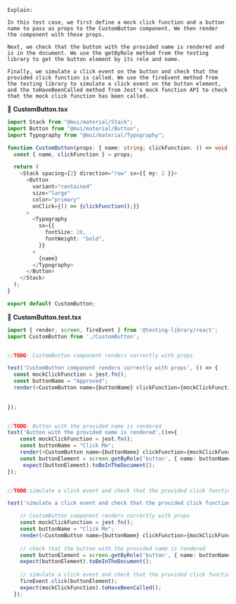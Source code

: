 `Explain:`

    In this test case, we first define a mock click function and a button name to pass as props to the CustomButton component. We then render the component with these props.

    Next, we check that the button with the provided name is rendered and is in the document. We use the getByRole method from the testing library to get the button element by its role and name.

    Finally, we simulate a click event on the button and check that the provided click function is called. We use the fireEvent method from the testing library to simulate a click event on the button element, and the toHaveBeenCalled method from Jest's mock function API to check that the mock click function has been called.
    
 📁 **CustomButton.tsx**
```ts
import Stack from "@mui/material/Stack";
import Button from "@mui/material/Button";
import Typography from "@mui/material/Typography";

function CustomButton(props: { name: string; clickFunction: () => void }) {
  const { name, clickFunction } = props;

  return (
    <Stack spacing={2} direction="row" sx={{ my: 2 }}>
      <Button
        variant="contained"
        size="large"
        color="primary"
        onClick={() => {clickFunction();}}
      >
        <Typography
          sx={{
            fontSize: 20,
            fontWeight: "bold",
          }}
        >
          {name}
        </Typography>
      </Button>
    </Stack>
  );
}

export default CustomButton;

```
📝 **CustomButton.test.tsx**

```ts
import { render, screen, fireEvent } from '@testing-library/react';
import CustomButton from './CustomButton';


//TODO: CustomButton component renders correctly with props

test('CustomButton component renders correctly with props', () => {
  const mockClickFunction = jest.fn();
  const buttonName = "Approved";
  render(<CustomButton name={buttonName} clickFunction={mockClickFunction} />);
  
 
});


//TODO: Button with the provided name is rendered
test('Button with the provided name is rendered',()=>{
    const mockClickFunction = jest.fn();
    const buttonName = "Click Me";
    render(<CustomButton name={buttonName} clickFunction={mockClickFunction} />);   
    const buttonElement = screen.getByRole('button', { name: buttonName });
     expect(buttonElement).toBeInTheDocument();
});


//TODO:simulate a click event and check that the provided click function is called

test('simulate a click event and check that the provided click function is called', () => {

    // CustomButton component renders correctly with props
    const mockClickFunction = jest.fn();
    const buttonName = "Click Me";
    render(<CustomButton name={buttonName} clickFunction={mockClickFunction} />);
    
    // check that the button with the provided name is rendered
    const buttonElement = screen.getByRole('button', { name: buttonName });
    expect(buttonElement).toBeInTheDocument();
  
    // simulate a click event and check that the provided click function is called
    fireEvent.click(buttonElement);
    expect(mockClickFunction).toHaveBeenCalled();
  });
  

```